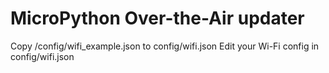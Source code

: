 # MicroPython Over-the-Air updater

Copy /config/wifi_example.json to config/wifi.json
Edit your Wi-Fi config in config/wifi.json
